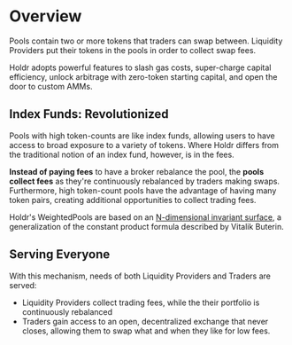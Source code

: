 # Overview



Pools contain two or more tokens that traders can swap between. Liquidity Providers put their tokens in the pools in order to collect swap fees.

Holdr adopts powerful features to slash gas costs, super-charge capital efficiency, unlock arbitrage with zero-token starting capital, and open the door to custom AMMs.

## Index Funds: Revolutionized

Pools with high token-counts are like index funds, allowing users to have access to broad exposure to a variety of tokens. Where Holdr differs from the traditional notion of an index fund, however, is in the fees.

**Instead of paying fees** to have a broker rebalance the pool, the **pools collect fees** as they're continuously rebalanced by traders making swaps. Furthermore, high token-count pools have the advantage of having many token pairs, creating additional opportunities to collect trading fees.

Holdr's WeightedPools are based on an [N-dimensional invariant surface](https://balancer.finance/whitepaper/), a generalization of the constant product formula described by Vitalik Buterin.

## Serving Everyone

With this mechanism, needs of both Liquidity Providers and Traders are served:

* Liquidity Providers collect trading fees, while the their portfolio is continuously rebalanced
* Traders gain access to an open, decentralized exchange that never closes, allowing them to swap what and when they like for low fees.
